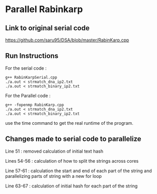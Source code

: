# Parallel Rabinkarp

## Link to original serial code 
https://github.com/saru95/DSA/blob/master/RabinKarp.cpp

## Run Instructions
For the serial code :
```
g++ RabinKarpSerial.cpp
./a.out < strmatch_dna_ip2.txt 
./a.out < strmatch_binary_ip2.txt 
```
For the Parallel code :
``` 
g++ -fopenmp RabinKarp.cpp
./a.out < strmatch_dna_ip2.txt 
./a.out < strmatch_binary_ip2.txt 
```
use the time command to get the real runtime of the program.

## Changes made to serial code to parallelize
Line 51 : removed calculation of initial text hash

Lines 54-56 : calculation of how to split the strings across cores

Line 57-61 : calculation the start and end of each part of the string and parallelizing parts of string with a new for loop

Line 63-67 : calculation of initial hash for each part of the string 